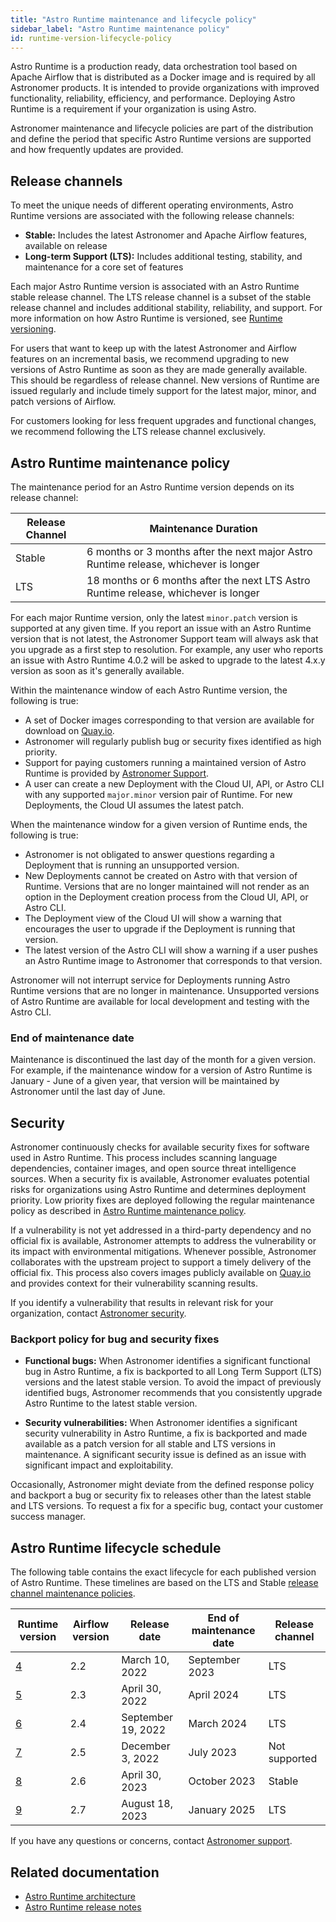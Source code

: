 ```yaml
---
title: "Astro Runtime maintenance and lifecycle policy"
sidebar_label: "Astro Runtime maintenance policy"
id: runtime-version-lifecycle-policy
---
```


<head>
  <meta name="description" content="Learn how Astronomer releases and maintains Astro Runtime. Astro Runtime is a Docker image built by Astronomer that provides a differentiated Apache Airflow experience and execution framework." />
  <meta name="og:description" content="Learn how Astronomer releases and maintains Astro Runtime. Astro Runtime is a Docker image built by Astronomer that provides a differentiated Apache Airflow experience and execution framework." />
</head>

Astro Runtime is a production ready, data orchestration tool based on Apache Airflow that is distributed as a Docker image and is required by all Astronomer products. It is intended to provide organizations with improved functionality, reliability, efficiency, and performance. Deploying Astro Runtime is a requirement if your organization is using Astro.

Astronomer maintenance and lifecycle policies are part of the distribution and define the period that specific Astro Runtime versions are supported and how frequently updates are provided.

## Release channels

To meet the unique needs of different operating environments, Astro Runtime versions are associated with the following release channels:

- **Stable:** Includes the latest Astronomer and Apache Airflow features, available on release
- **Long-term Support (LTS):** Includes additional testing, stability, and maintenance for a core set of features

Each major Astro Runtime version is associated with an Astro Runtime stable release channel. The LTS release channel is a subset of the stable release channel and includes additional stability, reliability, and support. For more information on how Astro Runtime is versioned, see [Runtime versioning](runtime-image-architecture.md#runtime-versioning).

For users that want to keep up with the latest Astronomer and Airflow features on an incremental basis, we recommend upgrading to new versions of Astro Runtime as soon as they are made generally available. This should be regardless of release channel. New versions of Runtime are issued regularly and include timely support for the latest major, minor, and patch versions of Airflow.

For customers looking for less frequent upgrades and functional changes, we recommend following the LTS release channel exclusively.

## Astro Runtime maintenance policy

The maintenance period for an Astro Runtime version depends on its release channel:

| Release Channel | Maintenance Duration                                                                 |
| --------------- | ------------------------------------------------------------------------------------ |
| Stable          | 6 months or 3 months after the next major Astro Runtime release, whichever is longer |
| LTS             | 18 months or 6 months after the next LTS Astro Runtime release, whichever is longer  |

For each major Runtime version, only the latest `minor.patch` version is supported at any given time. If you report an issue with an Astro Runtime version that is not latest, the Astronomer Support team will always ask that you upgrade as a first step to resolution. For example, any user who reports an issue with Astro Runtime 4.0.2 will be asked to upgrade to the latest 4.x.y version as soon as it's generally available.

Within the maintenance window of each Astro Runtime version, the following is true:

- A set of Docker images corresponding to that version are available for download on [Quay.io](https://quay.io/repository/astronomer/astro-runtime?tab=tags).
- Astronomer will regularly publish bug or security fixes identified as high priority.
- Support for paying customers running a maintained version of Astro Runtime is provided by [Astronomer Support](https://cloud.astronomer.io/support).
- A user can create a new Deployment with the Cloud UI, API, or Astro CLI with any supported `major.minor` version pair of Runtime. For new Deployments, the Cloud UI assumes the latest patch.

When the maintenance window for a given version of Runtime ends, the following is true:

- Astronomer is not obligated to answer questions regarding a Deployment that is running an unsupported version.
- New Deployments cannot be created on Astro with that version of Runtime. Versions that are no longer maintained will not render as an option in the Deployment creation process from the Cloud UI, API, or Astro CLI.
- The Deployment view of the Cloud UI will show a warning that encourages the user to upgrade if the Deployment is running that version.
- The latest version of the Astro CLI will show a warning if a user pushes an Astro Runtime image to Astronomer that corresponds to that version.

Astronomer will not interrupt service for Deployments running Astro Runtime versions that are no longer in maintenance. Unsupported versions of Astro Runtime are available for local development and testing with the Astro CLI.

### End of maintenance date

Maintenance is discontinued the last day of the month for a given version. For example, if the maintenance window for a version of Astro Runtime is January - June of a given year, that version will be maintained by Astronomer until the last day of June.

## Security

Astronomer continuously checks for available security fixes for software used in Astro Runtime. This process includes scanning language dependencies, container images, and open source threat intelligence sources. When a security fix is available, Astronomer evaluates potential risks for organizations using Astro Runtime and determines deployment priority. Low priority fixes are deployed following the regular maintenance policy as described in [Astro Runtime maintenance policy](runtime-version-lifecycle-policy.md#astro-runtime-maintenance-policy).

If a vulnerability is not yet addressed in a third-party dependency and no official fix is available, Astronomer attempts to address the vulnerability or its impact with environmental mitigations. Whenever possible, Astronomer collaborates with the upstream project to support a timely delivery of the official fix. This process also covers images publicly available on [Quay.io](https://quay.io/repository/astronomer/astro-runtime?tab=tags) and provides context for their vulnerability scanning results.

If you identify a vulnerability that results in relevant risk for your organization, contact [Astronomer security](mailto:security@astronomer.io).

### Backport policy for bug and security fixes

- **Functional bugs:** When Astronomer identifies a significant functional bug in Astro Runtime, a fix is backported to all Long Term Support (LTS) versions and the latest stable version. To avoid the impact of previously identified bugs, Astronomer recommends that you consistently upgrade Astro Runtime to the latest stable version.

- **Security vulnerabilities:** When Astronomer identifies a significant security vulnerability in Astro Runtime, a fix is backported and made available as a patch version for all stable and LTS versions in maintenance. A significant security issue is defined as an issue with significant impact and exploitability.

Occasionally, Astronomer might deviate from the defined response policy and backport a bug or security fix to releases other than the latest stable and LTS versions. To request a fix for a specific bug, contact your customer success manager.

## Astro Runtime lifecycle schedule

<!--- Version-specific -->

The following table contains the exact lifecycle for each published version of Astro Runtime. These timelines are based on the LTS and Stable [release channel maintenance policies](#release-channels).

| Runtime version  | Airflow version | Release date       | End of maintenance date | Release channel |
| ---- | ----- | - | ---- | -- |
| [4](runtime-release-notes.md#astro-runtime-420) | 2.2   | March 10, 2022     | September 2023   | LTS            |
| [5](runtime-release-notes.md#astro-runtime-500) | 2.3   | April 30, 2022     | April 2024       | LTS            |
| [6](runtime-release-notes.md#astro-runtime-600) | 2.4   | September 19, 2022 | March 2024       | LTS            |
| [7](runtime-release-notes.md#astro-runtime-700) | 2.5   | December 3, 2022   | July 2023        | Not supported  |
| [8](runtime-release-notes.md#astro-runtime-800) | 2.6   | April 30, 2023     | October 2023     | Stable         |
| [9](runtime-release-notes.md#astro-runtime-900) | 2.7   | August 18, 2023    | January 2025     | LTS            |

If you have any questions or concerns, contact [Astronomer support](https://cloud.astronomer.io/support).

## Related documentation

- [Astro Runtime architecture](runtime-image-architecture.md)
- [Astro Runtime release notes](runtime-release-notes.md)
